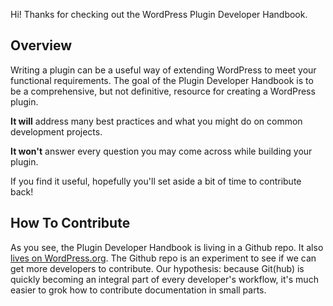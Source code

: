 Hi! Thanks for checking out the WordPress Plugin Developer Handbook.

## Overview

Writing a plugin can be a useful way of extending WordPress to meet your functional requirements. The goal of the Plugin Developer Handbook is to be a comprehensive, but not definitive, resource for creating a WordPress plugin.

**It will** address many best practices and what you might do on common development projects.

**It won't** answer every question you may come across while building your plugin.

If you find it useful, hopefully you'll set aside a bit of time to contribute back!

## How To Contribute

As you see, the Plugin Developer Handbook is living in a Github repo. It also [lives on WordPress.org](http://make.wordpress.org/docs/plugin-developer-handbook/). The Github repo is an experiment to see if we can get more developers to contribute. Our hypothesis: because Git(hub) is quickly becoming an integral part of every developer's workflow, it's much easier to grok how to contribute documentation in small parts.